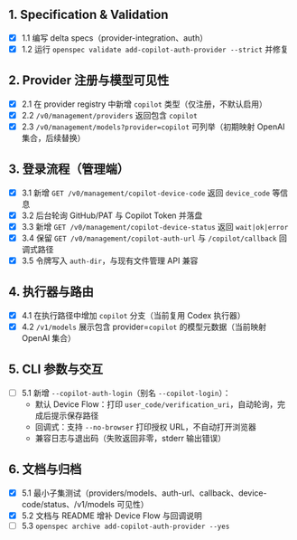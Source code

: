 ## 1. Specification & Validation
- [x] 1.1 编写 delta specs（provider-integration、auth）
- [x] 1.2 运行 `openspec validate add-copilot-auth-provider --strict` 并修复

## 2. Provider 注册与模型可见性
- [x] 2.1 在 provider registry 中新增 `copilot` 类型（仅注册，不默认启用）
- [x] 2.2 `/v0/management/providers` 返回包含 `copilot`
- [x] 2.3 `/v0/management/models?provider=copilot` 可列举（初期映射 OpenAI 集合，后续替换）

## 3. 登录流程（管理端）
- [x] 3.1 新增 `GET /v0/management/copilot-device-code` 返回 `device_code` 等信息
- [x] 3.2 后台轮询 GitHub/PAT 与 Copilot Token 并落盘
- [x] 3.3 新增 `GET /v0/management/copilot-device-status` 返回 `wait|ok|error`
- [x] 3.4 保留 `GET /v0/management/copilot-auth-url` 与 `/copilot/callback` 回调式路径
- [x] 3.5 令牌写入 `auth-dir`，与现有文件管理 API 兼容

## 4. 执行器与路由
- [x] 4.1 在执行路径中增加 `copilot` 分支（当前复用 Codex 执行器）
- [x] 4.2 `/v1/models` 展示包含 provider=`copilot` 的模型元数据（当前映射 OpenAI 集合）

## 5. CLI 参数与交互
- [ ] 5.1 新增 `--copilot-auth-login`（别名 `--copilot-login`）：
  - 默认 Device Flow：打印 `user_code/verification_uri`，自动轮询，完成后提示保存路径
  - 回调式：支持 `--no-browser` 打印授权 URL，不自动打开浏览器
  - 兼容日志与退出码（失败返回非零，stderr 输出错误）

## 6. 文档与归档
- [x] 5.1 最小子集测试（providers/models、auth-url、callback、device-code/status、/v1/models 可见性）
- [x] 5.2 文档与 README 增补 Device Flow 与回调说明
- [ ] 5.3 `openspec archive add-copilot-auth-provider --yes`
